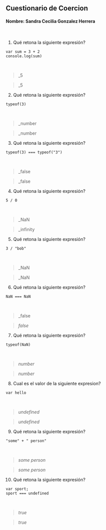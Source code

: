 ## Cuestionario de Coercion
#### Nombre: Sandra Cecilia Gonzalez Herrera
​
1. Qué retona la siguiente expresión?
```
var sum = 3 + 2
console.log(sum)
```
​
> _5
​

> _5
​
2. Qué retona la siguiente expresión?
```
typeof(3)
```
​
> _number

> _number
​
3. Qué retona la siguiente expresión?
```
typeof(3) === typeof("3")
```
​
> _false
 
> _false
​
4. Qué retona la siguiente expresión?
```
5 / 0
```
​
> _NaN

> _infinity
​
5. Qué retona la siguiente expresión?
```
3 / "bob"
```
​
> _NaN

> _NaN
​
6. Qué retona la siguiente expresión?
```
NaN === NaN
```
​
> _false

> _false_
​
7. Qué retona la siguiente expresión?
```
typeof(NaN)
```
​
> _number_

> _number_
​
8. Cual es el valor de la siguiente expresion?
```
var hello
```
​
> _undefined_

> _undefined_
​
9. Qué retona la siguiente expresión?
```
"some" + " person"
```
​
> _some person_

> _some person_
​
10. Qué retona la siguiente expresión?
```
var sport; 
sport === undefined
```
​
> _true_

> _true_
​